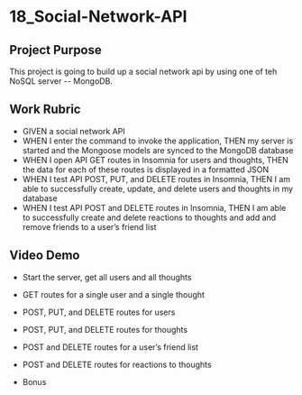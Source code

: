 # 18_Social-Network-API

## Project Purpose
This project is going to build up a social network api by using one of teh NoSQL server -- MongoDB.

## Work Rubric
* GIVEN a social network API
* WHEN I enter the command to invoke the application, THEN my server is started and the Mongoose models are synced to the MongoDB database
* WHEN I open API GET routes in Insomnia for users and thoughts, THEN the data for each of these routes is displayed in a formatted JSON
* WHEN I test API POST, PUT, and DELETE routes in Insomnia, THEN I am able to successfully create, update, and delete users and thoughts in my database
* WHEN I test API POST and DELETE routes in Insomnia, THEN I am able to successfully create and delete reactions to thoughts and add and remove friends to a user’s friend list

## Video Demo

* Start the server, get all users and all thoughts

* GET routes for a single user and a single thought

* POST, PUT, and DELETE routes for users

* POST, PUT, and DELETE routes for thoughts

* POST and DELETE routes for a user’s friend list

* POST and DELETE routes for reactions to thoughts

* Bonus